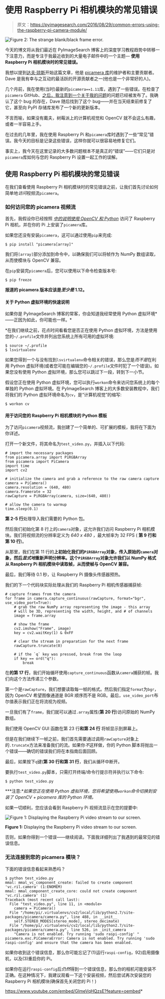 # 使用 Raspberry Pi 相机模块的常见错误

> 原文：<https://pyimagesearch.com/2016/08/29/common-errors-using-the-raspberry-pi-camera-module/>

![Figure 2: The strange blank/black frame error.](img/cedbe9bfe6138ee9d013c36200f2d0d6.png)

今天的博文将从我们最近在 PyImageSearch 博客上的深度学习教程趋势中转移一下注意力，而是专注于我最近收到的大量电子邮件中的一个主题— **使用 Raspberry Pi 相机模块时的常见错误。**

我想以提到[达夫·琼斯](https://github.com/waveform80)开始这篇文章，他是 [picamera 库](https://github.com/waveform80/picamera)的维护者和主要贡献者。Dave 是我有幸与之互动的最活跃的开源贡献者之一(他也是一个非常好的人)。

几个月前，我在使用(当时)最新的`picamera==1.11`库，遇到了一些错误。在检查了`picamera` GitHub、[之后，我注意到一个关于我的问题](https://github.com/waveform80/picamera/issues/297)的问题已经被发布了。我确认了这个 bug 的存在，Dave 随后找到了这个 bug——并在当天结束前修复了它，甚至向 PyPI 存储库发布了一个新的更新版本。

不言而喻，如果没有戴夫，树莓派上的计算机视觉和 OpenCV 就不会这么有趣，或者一半容易上手。

在过去的几年里，我在使用 Raspberry Pi 和`picamera`库时遇到了一些“常见”错误。我今天的目标是记录这些错误，这样你就可以很容易地修复它们。

事实上，我今天在这里记录的大多数问题根本不是真正的“错误”——它们只是对`picamera`库如何与您的 Raspberry Pi 设置一起工作的误解。

## 使用 Raspberry Pi 相机模块的常见错误

在我们查看使用 Raspberry Pi 相机模块时的常见错误之前，让我们首先讨论如何简单地*访问*视频流`picamera`。

### 如何访问您的 picamera 视频流

首先，我假设你已经按照 *[中的说明使用 OpenCV 和 Python](https://pyimagesearch.com/2015/03/30/accessing-the-raspberry-pi-camera-with-opencv-and-python/)* 访问了 Raspberry Pi 相机，并在你的 Pi 上安装了`picamera`库。

如果您还没有安装`picamera`，这可以通过使用`pip`来完成:

```
$ pip install "picamera[array]"

```

我们将`[array]`部分添加到命令中，以确保我们可以将帧作为 NumPy 数组读取，从而使模块与 OpenCV 兼容。

在`pip`安装完`picamera`后，您可以使用以下命令检查版本号:

```
$ pip freeze

```

**报道的 picamera 版本应该是*至少是* 1.12。**

#### 关于 Python 虚拟环境的快速说明

如果你是 PyImageSearch 博客的常客，你会知道我经常使用 Python 虚拟环境*——正因为如此，你可能也一样。*

 *在我们继续之前，花点时间看看您是否正在使用 Python 虚拟环境，方法是使用您的`~/.profile`文件并列出您系统上所有可用的虚拟环境:

```
$ source ~/.profile
$ lsvirtualenv

```

如果您得到一个与没有找到`lsvirtualenv`命令相关的错误，那么您是*而不是*在利用 Python 虚拟环境(或者您可能在编辑您的`~/.profile`文件时犯了一个错误)。如果您没有使用 Python 虚拟环境，那么您可以跳过下一段，转到下一小节。

假设您正在使用 Python 虚拟环境，您可以执行`workon`命令来访问您系统上的每个单独的 Python 虚拟环境。在 PyImageSearch 博客上的大多数安装教程中，我们将我们的 Python 虚拟环境命名为`cv`，是“计算机视觉”的缩写:

```
$ workon cv

```

#### 用于访问您的 Raspberry Pi 相机模块的 Python 模板

为了访问`picamera`视频流，我创建了一个简单的、可扩展的模板，我将在下面为你详述。

打开一个新文件，将其命名为`test_video.py`，并插入以下代码:

```
# import the necessary packages
from picamera.array import PiRGBArray
from picamera import PiCamera
import time
import cv2

# initialize the camera and grab a reference to the raw camera capture
camera = PiCamera()
camera.resolution = (640, 480)
camera.framerate = 32
rawCapture = PiRGBArray(camera, size=(640, 480))

# allow the camera to warmup
time.sleep(0.1)

```

**第 2-5 行**处理导入我们需要的 Python 包。

然后我们初始化第 8 行上的`camera`对象，这允许我们访问 Raspberry Pi 相机模块。我们将视频流的分辨率定义为 *640 x 480* ，最大帧率为 32 FPS ( **第 9 行和第 10 行**)。

从那里，我们在第 11 行的**上初始化我们的`PiRGBArray`对象，传入原始的`camera`对象，然后*显式地*重新声明分辨率。这个`PiRGBArray`对象允许我们以 NumPy 格式从 Raspberry Pi 相机模块中读取帧，从而使帧与 OpenCV 兼容。**

最后，我们等待 0.1 秒，让 Raspberry Pi 摄像头传感器预热。

我们的下一个代码块实际处理从我们的 Raspberry Pi 相机传感器捕获帧:

```
# capture frames from the camera
for frame in camera.capture_continuous(rawCapture, format="bgr", use_video_port=True):
	# grab the raw NumPy array representing the image - this array
	# will be 3D, representing the width, height, and # of channels
	image = frame.array

	# show the frame
	cv2.imshow("Frame", image)
	key = cv2.waitKey(1) & 0xFF

	# clear the stream in preparation for the next frame
	rawCapture.truncate(0)

	# if the `q` key was pressed, break from the loop
	if key == ord("q"):
		break

```

在**的第 17 行**，我们开始循环使用`capture_continuous`函数从`camera`捕获的帧。我们向这个方法传递三个参数。

第一个是`rawCapture`，我们想要读取每一帧的格式。然后我们指定`format`为`bgr`，因为 OpenCV 希望图像通道是 BGR 顺序而不是 RGB。最后，`use_video_port`布尔值表示我们正在将流视为视频。

一旦我们有了`frame`，我们就可以通过`.array`属性(**第 20 行**)访问原始的 NumPy 数组。

我们使用 OpenCV GUI 函数在第 23 行**和第 24 行** 将帧显示到屏幕上。

但是在我们继续下一帧之前，我们首先需要通过调用`rawCapture`对象上的`.truncate`方法来准备我们的流。如果你*不*这样做，你的 Python 脚本将抛出一个错误——确切的错误我们将在本指南后面回顾。

最后，如果按下`q`键(**第 30 行和第 31 行**，我们从循环中断开。

要执行`test_video.py`脚本，只需打开终端/命令行提示符并执行以下命令:

```
$ python test_video.py

```

***注意:**如果您正在使用 Python 虚拟环境，您将希望使用`workon`命令切换到安装了 OpenCV + picamera 库的 Python 环境。*

如果一切顺利，您应该会看到 Raspberry Pi 视频流显示在您的提要中:

![Figure 1: Displaying the Raspberry Pi video stream to our screen.](img/d6db680b6f74a07b589f50046970f9b4.png)

**Figure 1:** Displaying the Raspberry Pi video stream to our screen.

否则，如果你得到一个错误——继续阅读。下面我详细列出了我遇到的最常见的错误信息。

### 无法连接到您的 picamera 模块？

下面的错误信息看起来熟悉吗？

```
$ python test_video.py 
mmal: mmal_vc_component_create: failed to create component 'vc.ril.camera' (1:ENOMEM)
mmal: mmal_component_create_core: could not create component 'vc.ril.camera' (1)
Traceback (most recent call last):
  File "test_video.py", line 11, in <module>
    camera = PiCamera()
  File "/home/pi/.virtualenvs/cv2/local/lib/python2.7/site-packages/picamera/camera.py", line 488, in __init__
    self.STEREO_MODES[stereo_mode], stereo_decimate)
  File "/home/pi/.virtualenvs/cv2/local/lib/python2.7/site-packages/picamera/camera.py", line 526, in _init_camera
    "Camera is not enabled. Try running 'sudo raspi-config' "
picamera.exc.PiCameraError: Camera is not enabled. Try running 'sudo raspi-config' and ensure that the camera has been enabled.

```

如果你收到这个错误信息，那么你可能忘记了(1)运行`raspi-config`，92)启用摄像机，以及(3)重启你的 Pi。

如果你在运行`raspi-config`后*仍然*得到一个错误信息，那么你的相机可能安装不正确。在这种情况下，我建议观看一下这个安装视频，然后尝试再次安装您的 Raspberry Pi 相机模块(确保首先关闭您的 Pi！)

<https://www.youtube.com/embed/GImeVqHQzsE?feature=oembed>*